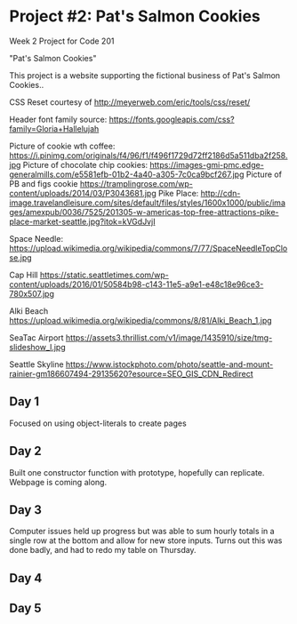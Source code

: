 # Project #2: Pat's Salmon Cookies

Week 2 Project for Code 201

"Pat's Salmon Cookies"


This project is a website supporting the fictional business of Pat's Salmon Cookies.. 

CSS Reset courtesy of http://meyerweb.com/eric/tools/css/reset/ 

Header font family source: https://fonts.googleapis.com/css?family=Gloria+Hallelujah 

Picture of cookie wth coffee: https://i.pinimg.com/originals/f4/96/f1/f496f1729d72ff2186d5a511dba2f258.jpg
Picture of chocolate chip cookies: https://images-gmi-pmc.edge-generalmills.com/e5581efb-01b2-4a40-a305-7c0ca9bcf267.jpg
Picture of PB and figs cookie https://tramplingrose.com/wp-content/uploads/2014/03/P3043681.jpg
Pike Place: http://cdn-image.travelandleisure.com/sites/default/files/styles/1600x1000/public/images/amexpub/0036/7525/201305-w-americas-top-free-attractions-pike-place-market-seattle.jpg?itok=kVGdJvjI

Space Needle:
https://upload.wikimedia.org/wikipedia/commons/7/77/SpaceNeedleTopClose.jpg

Cap Hill
https://static.seattletimes.com/wp-content/uploads/2016/01/50584b98-c143-11e5-a9e1-e48c18e96ce3-780x507.jpg

Alki Beach
https://upload.wikimedia.org/wikipedia/commons/8/81/Alki_Beach_1.jpg

SeaTac Airport
https://assets3.thrillist.com/v1/image/1435910/size/tmg-slideshow_l.jpg

Seattle Skyline
https://www.istockphoto.com/photo/seattle-and-mount-rainier-gm186607494-29135620?esource=SEO_GIS_CDN_Redirect







## Day 1

Focused on using object-literals to create pages

## Day 2

Built one constructor function with prototype, hopefully can replicate. Webpage is coming along.

## Day 3

Computer issues held up progress but was able to sum hourly totals in a single row at the bottom and allow for new store inputs. Turns out this was done badly, and had to redo my table on Thursday.

## Day 4


## Day 5
